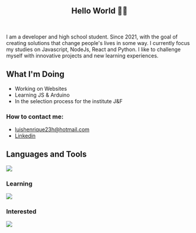 <h2 align="center">Hello World 👨‍💻</h2>
</br>

  I am a developer and high school student. Since 2021, with the goal of creating solutions that change people's lives in some way. I currently focus my studies on Javascript, NodeJs, React and Python.
I like to challenge myself with innovative projects and new learning experiences.

## What I'm Doing

- Working on Websites
- Learning JS & Arduino
- In the selection process for the institute J&F
<h3>How to contact me: </h3>

-  luishenrique23h@hotmail.com
-  <a href="https://www.linkedin.com/in/luismede/">Linkedin</a>

## Languages and Tools

<a href="https://github.com/luismede"><img src="https://skillicons.dev/icons?i=git,docker,html,css,js,tailwind,nodejs,firebase,python,pycharm,webstorm"></a>

### Learning
<p align="left"> <a href="https://github.com/luismede"><img src="https://skillicons.dev/icons?i=python"></a>

### Interested
<p align="left"> <a href="https://github.com/luismede"><img src="https://skillicons.dev/icons?i=kotlin,androidstudio,dotnet"></a></p>


